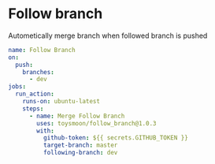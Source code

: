# Follow branch

Autometically merge branch when followed branch is pushed

```yml
name: Follow Branch
on:
  push:
    branches:
      - dev
jobs:
  run_action:
    runs-on: ubuntu-latest
    steps:
      - name: Merge Follow Branch
        uses: toysmoon/follow_branch@1.0.3
        with:
          github-token: ${{ secrets.GITHUB_TOKEN }}
          target-branch: master
          following-branch: dev
```
